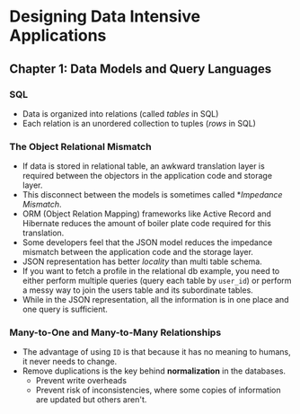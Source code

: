 # Designing Data Intensive Applications

## Chapter 1: Data Models and Query Languages

### SQL

- Data is organized into relations (called _tables_ in SQL)
- Each relation is an unordered collection to tuples (_rows_ in SQL)

### The Object Relational Mismatch

- If data is stored in relational table, an awkward translation layer is required between the objectors in the application code and storage layer.
- This disconnect between the models is sometimes called \*_Impedance Mismatch_.
- ORM (Object Relation Mapping) frameworks like Active Record and Hibernate reduces the amount of boiler plate code required for this translation.
- Some developers feel that the JSON model reduces the impedance mismatch between the application code and the storage layer.
- JSON representation has better _locality_ than multi table schema.
- If you want to fetch a profile in the relational db example, you need to either perform multiple queries (query each table by `user_id`) or perform a messy way to join the users table and its subordinate tables.
- While in the JSON representation, all the information is in one place and one query is sufficient.

### Many-to-One and Many-to-Many Relationships

- The advantage of using `ID` is that because it has no meaning to humans, it never needs to change.
- Remove duplications is the key behind **normalization** in the databases.
  - Prevent write overheads
  - Prevent risk of inconsistencies, where some copies of information are updated but others aren't.
